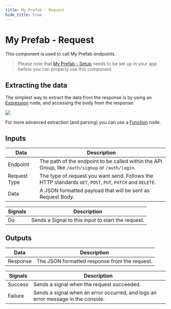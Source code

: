 ```yaml
---
title: My Prefab - Request
hide_title: true
---
```


# My Prefab - Request

This component is used to call My Prefab endpoints.

> Please note that [My Prefab - Setup](/library/prefabs/my-prefab/components/setup-my-prefab/) needs to be set up in your app before you can properly use this component.

## Extracting the data

The simplest way to extract the data from the response is by using an [Expression](/nodes/math/expression/) node, and accessing the body from the response:

<div className="ndl-image-with-background l">

![](/library/prefabs/my-prefab/request.png)

</div>

For more advanced extraction (and parsing) you can use a [Function](/nodes/javascript/function) node.

## Inputs

| Data                                           | Description                                                                                               |
| ---------------------------------------------- | --------------------------------------------------------------------------------------------------------- |
| <span className="ndl-data">Endpoint</span>     | The path of the endpoint to be called within the API Group, like `/auth/signup` or `/auth/login`.         |
| <span className="ndl-data">Request Type</span> | The type of request you want send. Follows the HTTP standards `GET`, `POST`, `PUT`, `PATCH` and `DELETE`. |
| <span className="ndl-data">Data</span>         | A JSON formatted payload that will be sent as Request Body.                                               |

| Signals                                | Description                                        |
| -------------------------------------- | -------------------------------------------------- |
| <span className="ndl-signal">Do</span> | Sends a Signal to this input to start the request. |

## Outputs

| Data                                       | Description                                   |
| ------------------------------------------ | --------------------------------------------- |
| <span className="ndl-data">Response</span> | The JSON formatted response from the request. |

| Signals                                     | Description                                                                      |
| ------------------------------------------- | -------------------------------------------------------------------------------- |
| <span className="ndl-signal">Success</span> | Sends a signal when the request succeeded.                                       |
| <span className="ndl-signal">Failure</span> | Sends a signal when an error occurred, and logs an error message in the console. |
